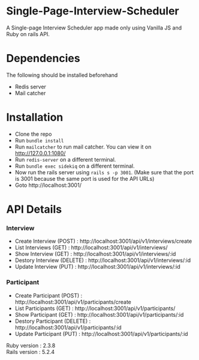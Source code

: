 # Single-Page-Interview-Scheduler
A Single-page Interview Scheduler app made only using Vanilla JS and Ruby on rails API. 

# Dependencies
The following should be installed beforehand
- Redis server
- Mail catcher

# Installation
- Clone the repo
- Run `bundle install`
- Run `mailcatcher` to run mail catcher. You can view it on http://127.0.0.1:1080/
- Run `redis-server` on a different terminal.
- Run `bundle exec sidekiq` on a different terminal.
- Now run the rails server using `rails s -p 3001`. (Make sure that the port is 3001 because the same port is used for the API URLs)
- Goto http://localhost:3001/

# API Details 

### Interview 
- Create Interview (POST) : http://localhost:3001/api/v1/interviews/create
- List Interviews (GET) : http://localhost:3001/api/v1/interviews/
- Show Interview (GET) : http://localhost:3001/api/v1/interviews/:id
- Destory Interview (DELETE) : http://localhost:3001/api/v1/interviews/:id
- Update Interview (PUT) : http://localhost:3001/api/v1/interviews/:id

### Participant

- Create Participant (POST) : http://localhost:3001/api/v1/participants/create
- List Participants (GET) : http://localhost:3001/api/v1/participants/
- Show Participant (GET) : http://localhost:3001/api/v1/participants/:id
- Destory Participant (DELETE) : http://localhost:3001/api/v1/participants/:id
- Update Participant (PUT) : http://localhost:3001/api/v1/participants/:id

Ruby version : 2.3.8<br>
Rails version : 5.2.4
